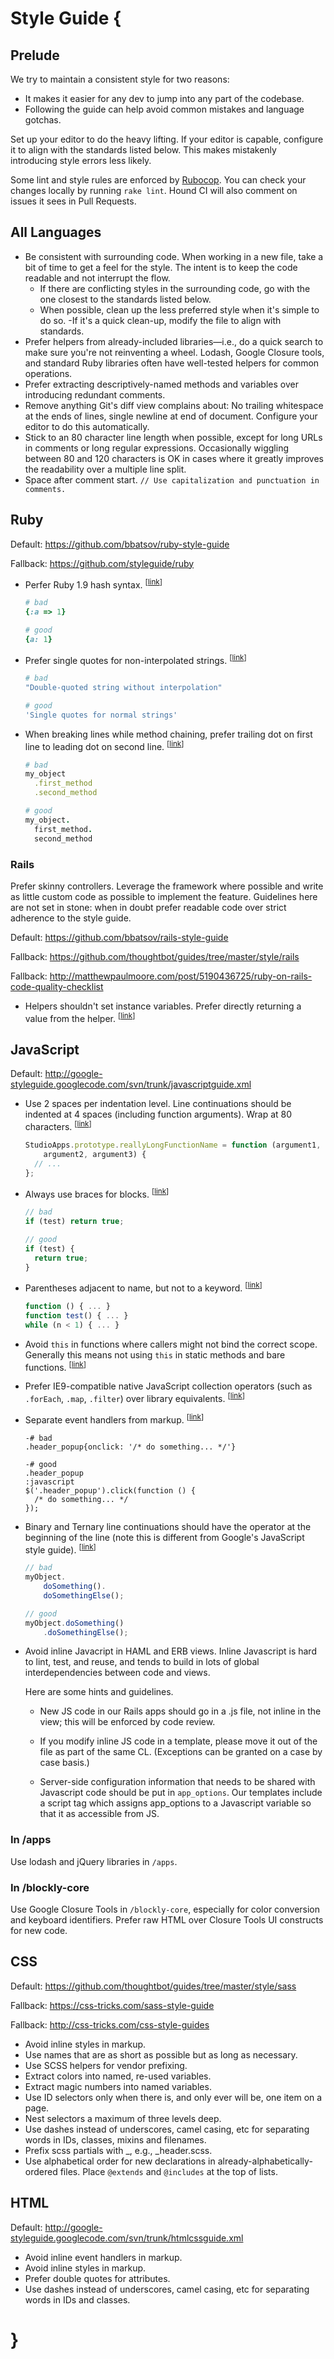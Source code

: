 # Style Guide {

## Prelude
We try to maintain a consistent style for two reasons:
- It makes it easier for any dev to jump into any part of the codebase.
- Following the guide can help avoid common mistakes and language gotchas.

Set up your editor to do the heavy lifting. If your editor is capable, configure it to align with the standards listed below. This makes mistakenly introducing style errors less likely.

Some lint and style rules are enforced by [Rubocop](https://github.com/bbatsov/rubocop). You can check your changes locally by running `rake lint`. Hound CI will also comment on issues it sees in Pull Requests.

## All Languages
- Be consistent with surrounding code. When working in a new file, take a bit of time to get a feel for the style. The intent is to keep the code readable and not interrupt the flow.
  - If there are conflicting styles in the surrounding code, go with the one closest to the standards listed below.
  - When possible, clean up the less preferred style when it's simple to do so.
  -If it's a quick clean-up, modify the file to align with standards.
- Prefer helpers from already-included libraries—i.e., do a quick search to make sure you're not reinventing a wheel. Lodash, Google Closure tools, and standard Ruby libraries often have well-tested helpers for common operations.
- Prefer extracting descriptively-named methods and variables over introducing redundant comments.
- Remove anything Git's diff view complains about: No trailing whitespace at the ends of lines, single newline at end of document. Configure your editor to do this automatically.
- Stick to an 80 character line length when possible, except for long URLs in comments or long regular expressions. Occasionally wiggling between 80 and 120 characters is OK in cases where it greatly improves the readability over a multiple line split.
- Space after comment start. `// Use capitalization and punctuation in comments.`

## Ruby
Default: https://github.com/bbatsov/ruby-style-guide

Fallback: https://github.com/styleguide/ruby

* <a name="ruby-hashes"></a>
  Perfer Ruby 1.9 hash syntax.
  <sup>[[link](#ruby-hashes)]</sup>
  ```ruby
  # bad
  {:a => 1}

  # good
  {a: 1}
  ```

* <a name="ruby-string-quotes"></a>
  Prefer single quotes for non-interpolated strings.
  <sup>[[link](#ruby-string-quotes)]</sup>
  ```ruby
  # bad
  "Double-quoted string without interpolation"

  # good
  'Single quotes for normal strings'
  ```

* <a name="ruby-trailing-dot"></a>
  When breaking lines while method chaining, prefer trailing dot on first line
  to leading dot on second line.
  <sup>[[link](#ruby-trailing-dot)]</sup>
  ```ruby
  # bad
  my_object
    .first_method
    .second_method

  # good
  my_object.
    first_method.
    second_method
  ```

### Rails

Prefer skinny controllers.  Leverage the framework where possible and write as little custom code as possible to implement the feature.  Guidelines here are not set in stone: when in doubt prefer readable code over strict adherence to the style guide.

Default: https://github.com/bbatsov/rails-style-guide

Fallback: https://github.com/thoughtbot/guides/tree/master/style/rails

Fallback: http://matthewpaulmoore.com/post/5190436725/ruby-on-rails-code-quality-checklist

* <a name="rails-instance-variables"></a>
  Helpers shouldn't set instance variables. Prefer directly returning a value from the helper.
  <sup>[[link](#rails-instance-variables)]</sup>

## JavaScript

Default: http://google-styleguide.googlecode.com/svn/trunk/javascriptguide.xml

* <a name="js-indentation"></a>
  Use 2 spaces per indentation level. Line continuations should be indented at 4 spaces (including function arguments). Wrap at 80 characters.
  <sup>[[link](#js-indentation)]</sup>
  ```javascript
  StudioApps.prototype.reallyLongFunctionName = function (argument1,
      argument2, argument3) {
    // ...
  };
  ```

* <a name="js-block-braces"></a>
  Always use braces for blocks.
  <sup>[[link](#js-block-braces)]</sup>
  ```javascript
  // bad
  if (test) return true;

  // good
  if (test) {
    return true;
  }
  ```

* <a name="js-parentheses-spacing"></a>
  Parentheses adjacent to name, but not to a keyword.
  <sup>[[link](#js-parentheses-spacing)]</sup>
  ```javascript
  function () { ... }
  function test() { ... }
  while (n < 1) { ... }
  ```

* <a name="js-ambiguous-this"></a>
  Avoid `this` in functions where callers might not bind the correct scope. Generally this means not using `this` in static methods and bare functions.
  <sup>[[link](#js-parentheses-spacing)]</sup>

* <a name="js-native-array-functions"></a>
  Prefer IE9-compatible native JavaScript collection operators (such as `.forEach`, `.map`, `.filter`) over library equivalents.
  <sup>[[link](#js-native-array-functions)]</sup>

* <a name="js-event-handlers"></a>
  Separate event handlers from markup.
  <sup>[[link](#js-event-handlers)]</sup>
  ```haml
  -# bad
  .header_popup{onclick: '/* do something... */'}

  -# good
  .header_popup
  :javascript
  $('.header_popup').click(function () {
    /* do something... */
  });
  ```

* <a name="js-operator-continuations"></a>
  Binary and Ternary line continuations should have the operator at the beginning of the line (note this is different from Google's JavaScript style guide).
  <sup>[[link](#js-operator-continuations)]</sup>
  ```javascript
  // bad
  myObject.
      doSomething().
      doSomethingElse();

  // good
  myObject.doSomething()
      .doSomethingElse();
  ```

* <a name="js-avoid-inlinejs"></a>
  Avoid inline Javacript in HAML and ERB views. Inline Javascript is
  hard to lint, test, and reuse, and tends to build in lots of global
  interdependencies between code and views.

  Here are some hints and guidelines.

  - New JS code in our Rails apps should go in a .js file, not inline in
  the view; this will be enforced by code review.

  - If you modify inline JS code in a template, please move it out
    of the file as part of the same CL.  (Exceptions can be granted
    on a case by case basis.)

  - Server-side configuration information that needs to be shared
    with Javascript code should be put in `app_options`. Our
    templates include a script tag which assigns app_options to
    a Javascript variable so that it as accessible from JS.

### In /apps

Use lodash and jQuery libraries in `/apps`.

### In /blockly-core

Use Google Closure Tools in `/blockly-core`, especially for color conversion and keyboard identifiers. Prefer raw HTML over Closure Tools UI constructs for new code.

## CSS

Default: https://github.com/thoughtbot/guides/tree/master/style/sass

Fallback: https://css-tricks.com/sass-style-guide

Fallback: http://css-tricks.com/css-style-guides

- Avoid inline styles in markup.
- Use names that are as short as possible but as long as necessary.
- Use SCSS helpers for vendor prefixing.
- Extract colors into named, re-used variables.
- Extract magic numbers into named variables.
- Use ID selectors only when there is, and only ever will be, one item on a page.
- Nest selectors a maximum of three levels deep.
- Use dashes instead of underscores, camel casing, etc for separating words in IDs, classes, mixins and filenames.
- Prefix scss partials with _, e.g., _header.scss.
- Use alphabetical order for new declarations in already-alphabetically-ordered files. Place `@extends` and `@includes` at the top of lists.

## HTML

Default: http://google-styleguide.googlecode.com/svn/trunk/htmlcssguide.xml

- Avoid inline event handlers in markup.
- Avoid inline styles in markup.
- Prefer double quotes for attributes.
- Use dashes instead of underscores, camel casing, etc for separating words in IDs and classes.

# }
